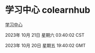 # 学习中心 colearnhub
[学习中心](http://219.139.197.77:56308/colearnhub/)

2023年 10月 21日 星期六 03:40:02 CST

2023年 10月 20日 星期五 19:40:02 GMT
